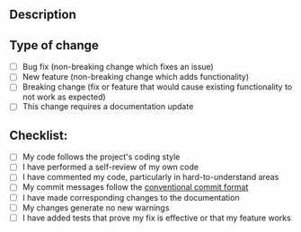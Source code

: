 ## Description

<!-- Please include a summary of the change and which issue is fixed -->

## Type of change

- [ ] Bug fix (non-breaking change which fixes an issue)
- [ ] New feature (non-breaking change which adds functionality)
- [ ] Breaking change (fix or feature that would cause existing functionality to not work as expected)
- [ ] This change requires a documentation update

## Checklist:

- [ ] My code follows the project's coding style
- [ ] I have performed a self-review of my own code
- [ ] I have commented my code, particularly in hard-to-understand areas
- [ ] My commit messages follow the [conventional commit format](link-to-your-COMMIT_CONVENTION.md)
- [ ] I have made corresponding changes to the documentation
- [ ] My changes generate no new warnings
- [ ] I have added tests that prove my fix is effective or that my feature works